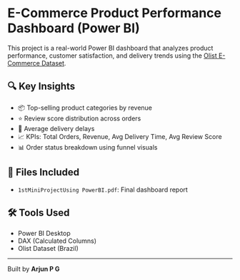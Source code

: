 # E-Commerce Product Performance Dashboard (Power BI)

This project is a real-world Power BI dashboard that analyzes product performance, customer satisfaction, and delivery trends using the [Olist E-Commerce Dataset](https://www.kaggle.com/datasets/olistbr/brazilian-ecommerce).

## 🔍 Key Insights
- 📦 Top-selling product categories by revenue
- ⭐ Review score distribution across orders
- 🚚 Average delivery delays
- 📈 KPIs: Total Orders, Revenue, Avg Delivery Time, Avg Review Score
- 📊 Order status breakdown using funnel visuals

## 📁 Files Included
- `1stMiniProjectUsing PowerBI.pdf`: Final dashboard report

## 🛠 Tools Used
- Power BI Desktop
- DAX (Calculated Columns)
- Olist Dataset (Brazil)

---

Built by **Arjun P G**
